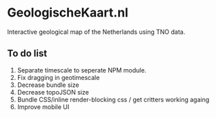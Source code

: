 # GeologischeKaart.nl
Interactive geological map of the Netherlands using TNO data.

## To do list

1. Separate timescale to seperate NPM module.
2. Fix dragging in geotimescale
1. Decrease bundle size
2. Decrease topoJSON size
7. Bundle CSS/inline render-blocking css / get critters working againg
3. Improve mobile UI